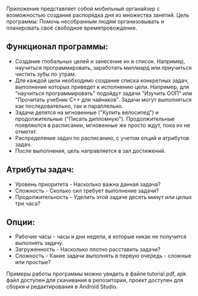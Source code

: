 Приложение представляет собой мобильный органайзер с возможностью создания распорядка дня из множества занятий.
Цель программы: Помочь несобранным людям организовывать и планировать своё свободное времяпровождение.
## Функционал программы:
- Создание глобальных целей и занесение их в список. Например, научиться программировать, заработать миллиард или приучиться чистить зубы по утрам.
- Для каждой цели необходимо создание списка конкретных задач, выполнение которых приведет к исполнению цели. Например, для "научиться программировать" подойдут задачи "Изучить ООП" или "Прочитать учебник С++ для чайников". Задачи могут выполняться как последовательно, так и параллельно.
- Задачи делятся на мгновенные ("Купить велосипед") и продолжительные ("Писать дипломную"). Продолжительные появляются в расписании, мгновенные же просто ждут, пока их не отметят.
- Распределение задач по расписанию, с учетом опций и атрибутов задач.
- После выполнения, цель направляется в зал достижений.
## Атрибуты задач:
- Уровень приоритета - Насколько важна данная задача?
- Сложность - Сколько сил требует выполнение задачи?
- Продолжительность - Уделить этой задаче десять минут или целых три часа?
## Опции:
- Рабочие часы - часы и дни недели, в которые никак не получится выполнять задачу.
- Загруженность - Насколько плотно расставить задачи?
- Сложность - Какие задачи выполнять в первую очередь - сложные или простые?

Примеры работы программы можно увидеть в файле tutorial.pdf, apk файл доступен для скачивания в репозитории, проект доступен для сборки и редактирования в Android Studio.
